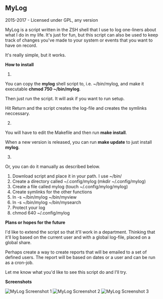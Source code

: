 ## MyLog

2015-2017 - Licensed under GPL, any version

MyLog is a script written in the ZSH shell that I use to log one-liners about what I do in my life.
It's just for fun, but this script can also be used to keep track of changes you've made to your
system or events that you want to have on record.

It's really simple, but it works.

**How to install**

1.
You can copy the **mylog** shell script to, i.e. ~/bin/mylog, and make it executable **chmod 750 ~/bin/mylog**.

Then just run the script. It will ask if you want to run setup.

Hit Return and the script creates the log-file and creates the symlinks neccessary.

2.
You will have to edit the Makefile and then run **make install**.

When a new version is released, you can run **make update** to just install **mylog**.

3.
Or, you can do it manually as described below.

1. Download script and place it in your path. I use ~/bin/
2. Create a directory called ~/.config/mylog (mkdir ~/.config/mylog)
3. Create a file called mylog (touch ~/.config/mylog/mylog)
4. Create symlinks for the other functions
  1. ln -s ~/bin/mylog ~/bin/myview
  2. ln -s ~/bin/mylog ~/bin/mysearch
5. Protect your log
  1. chmod 640 ~/.config/mylog


**Plans or hopes for the future**

I'd like to extend the script so that it'll work in a department.
Thinking that it'll log based on the current user and with a global log-file,
placed on a global share.

Perhaps create a way to create reports that will be emailed to a set of defined users.
The report will be based on dates or a user and can be run as a cron-job.

Let me know what you'd like to see this script do and I'll try.

**Screenshots**

![MyLog Screenshot 1](https://dl.dropboxusercontent.com/u/15356427/mylog1.png)
![MyLog Screenshot 2](https://dl.dropboxusercontent.com/u/15356427/mylog2.png)
![MyLog Screenshot 3](https://dl.dropboxusercontent.com/u/15356427/mylog3.png)
